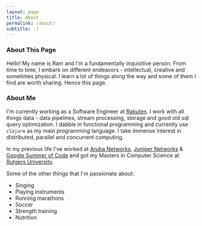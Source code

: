 ```yaml
---
layout: page
title: About
permalink: /about/
subtitle: :)
---
```


### About This Page

Hello! My name is Ram and I'm a fundamentally inquisitive person. From time to time, I embark on different endeavors - intellectual, creative and sometimes physical. I learn a lot of things along the way and some of them I find are worth sharing. Hence this page.

### About Me

I'm currently working as a Software Engineer at [Rakuten][rakuten]. I work with all things data - data pipelines, stream processing, storage and good old sql query optimization. I dabble in functional programming and currently use `clojure` as my main programming language. I take immense interest in distributed, parallel and concurrent computing.

In my previous life I've worked at [Aruba Networks][aruba], [Juniper Networks][juniper] & [Google Summer of Code][gsoc] and got my Masters in Computer Science at [Rutgers University][rutgers].

Some of the other things that I'm passionate about:

- Singing
- Playing instruments
- Running marathons
- Soccer
- Strength training
- Nutrition

[aruba]: https://www.arubanetworks.com/
[rakuten]: http://rakuten.com
[juniper]: http://juniper.net
[rutgers]: http://rutgers.edu
[gsoc]: https://summerofcode.withgoogle.com/
